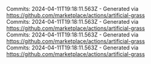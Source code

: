 Commits: 2024-04-11T19:18:11.563Z - Generated via https://github.com/marketplace/actions/artificial-grass
<br>
Commits: 2024-04-11T19:18:11.563Z - Generated via https://github.com/marketplace/actions/artificial-grass
<br>
Commits: 2024-04-11T19:18:11.563Z - Generated via https://github.com/marketplace/actions/artificial-grass
<br>
Commits: 2024-04-11T19:18:11.563Z - Generated via https://github.com/marketplace/actions/artificial-grass
<br>
